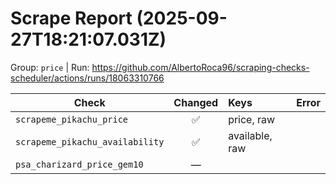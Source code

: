 # Scrape Report (2025-09-27T18:21:07.031Z)

Group: `price`  |  Run: https://github.com/AlbertoRoca96/scraping-checks-scheduler/actions/runs/18063310766

| Check | Changed | Keys | Error |
|---|:---:|:--|:--|
| `scrapeme_pikachu_price` | ✅ | price, raw |  |
| `scrapeme_pikachu_availability` | ✅ | available, raw |  |
| `psa_charizard_price_gem10` | — |  |  |
